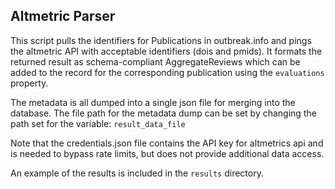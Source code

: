 ## Altmetric Parser
This script pulls the identifiers for Publications in outbreak.info and pings the altmetric API with acceptable identifiers (dois and pmids). It formats the returned result as schema-compliant AggregateReviews which can be added to the record for the corresponding publication using the `evaluations` property.

The metadata is all dumped into a single json file for merging into the database.
The file path for the metadata dump can be set by changing the path set for the variable: `result_data_file`

Note that the credentials.json file contains the API key for altmetrics api and is needed to bypass rate limits, but does not provide additional data access. 

An example of the results is included in the `results` directory.